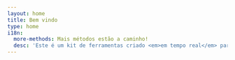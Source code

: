 ```yaml
---
layout: home
title: Bem vindo
type: home
i18n:
  more-methods: Mais métodos estão a caminho!
  desc: 'Este é um kit de ferramentas criado <em>em tempo real</em> para que você pode possa acompanhar a evolução do projeto e o seu site.'
---
```

